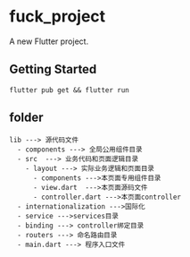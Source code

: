 # fuck_project

A new Flutter project.

## Getting Started

```
flutter pub get && flutter run 
```
## folder

```
lib ---> 源代码文件
  - components ---> 全局公用组件目录
  - src  ---> 业务代码和页面逻辑目录
    - layout ---> 实际业务逻辑和页面目录
      - components --->本页面专用组件目录
      - view.dart  --->本页面源码文件
      - controller.dart --->本页面controller
  - internationalization --->国际化
  - service --->services目录
  - binding ---> controller绑定目录
  - routers ---> 命名路由目录
  - main.dart ---> 程序入口文件
```